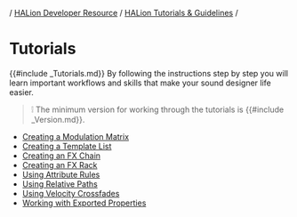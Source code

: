/ [HALion Developer Resource](../../HALion-Developer-Resource.md) / [HALion Tutorials & Guidelines](./HALion-Tutorials-Guidelines.md) /

# Tutorials

{{#include _Tutorials.md}} By following the instructions step by step you will learn important workflows and skills that make your sound designer life easier.

>&#10069; The minimum version for working through the tutorials is {{#include _Version.md}}.

* [Creating a Modulation Matrix](./Creating-a-Modulation-Matrix.md)
* [Creating a Template List](./Creating-a-Template-List.md)
* [Creating an FX Chain](./Creating-an-FX-Chain.md)
* [Creating an FX Rack](./Creating-an-FX-Rack.md)
* [Using Attribute Rules](./Using-Attribute-Rules.md)
* [Using Relative Paths](./Using-Relative-Paths.md)
* [Using Velocity Crossfades](./Using-Velocity-Crossfades.md)
* [Working with Exported Properties](./Working-with-Exported-Properties.md)
